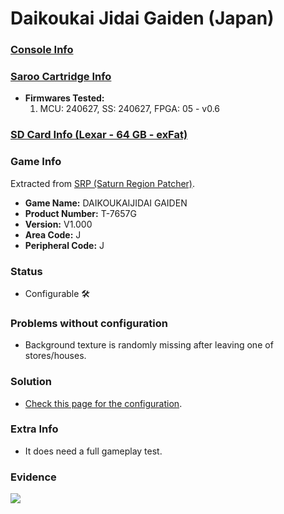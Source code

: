 # Daikoukai Jidai Gaiden (Japan)

### [Console Info](../../../../Info/Consoles/VA13/README.md)

### [Saroo Cartridge Info](../../../../Info/Cartridges/RetroGameParadiseStore/1.32F/README.md)

- <b>Firmwares Tested:</b>
  1. MCU: 240627, SS: 240627, FPGA: 05 - v0.6

### [SD Card Info (Lexar - 64 GB - exFat)](../../../../Info/SdCards/Lexar/64GB/exfat/README.md)

### Game Info

Extracted from [SRP (Saturn Region Patcher)](https://segaxtreme.net/resources/saturn-region-patcher.81/download).

- <b>Game Name:</b> DAIKOUKAIJIDAI GAIDEN
- <b>Product Number:</b> T-7657G
- <b>Version:</b> V1.000
- <b>Area Code:</b> J
- <b>Peripheral Code:</b> J

### Status

- Configurable :hammer_and_wrench:

### Problems without configuration

- Background texture is randomly missing after leaving one of stores/houses.

### Solution

- [Check this page for the configuration](https://github.com/williamdsw/saroo-configuration-list/blob/master/Regions/Retails/Japan/T-7657G/README.md).

### Extra Info

- It does need a full gameplay test.

### Evidence

[![](https://img.youtube.com/vi/44T10UGKt48/0.jpg)](https://www.youtube.com/watch?v=44T10UGKt48)
